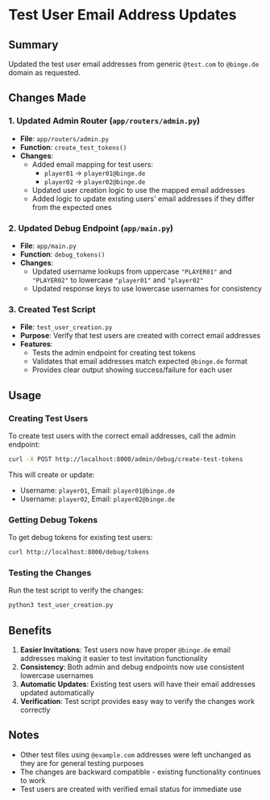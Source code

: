 # Test User Email Address Updates

## Summary
Updated the test user email addresses from generic `@test.com` to `@binge.de` domain as requested.

## Changes Made

### 1. Updated Admin Router (`app/routers/admin.py`)
- **File**: `app/routers/admin.py`
- **Function**: `create_test_tokens()`
- **Changes**:
  - Added email mapping for test users:
    - `player01` → `player01@binge.de`
    - `player02` → `player02@binge.de`
  - Updated user creation logic to use the mapped email addresses
  - Added logic to update existing users' email addresses if they differ from the expected ones

### 2. Updated Debug Endpoint (`app/main.py`)
- **File**: `app/main.py`
- **Function**: `debug_tokens()`
- **Changes**:
  - Updated username lookups from uppercase `"PLAYER01"` and `"PLAYER02"` to lowercase `"player01"` and `"player02"`
  - Updated response keys to use lowercase usernames for consistency

### 3. Created Test Script
- **File**: `test_user_creation.py`
- **Purpose**: Verify that test users are created with correct email addresses
- **Features**:
  - Tests the admin endpoint for creating test tokens
  - Validates that email addresses match expected `@binge.de` format
  - Provides clear output showing success/failure for each user

## Usage

### Creating Test Users
To create test users with the correct email addresses, call the admin endpoint:

```bash
curl -X POST http://localhost:8000/admin/debug/create-test-tokens
```

This will create or update:
- Username: `player01`, Email: `player01@binge.de`
- Username: `player02`, Email: `player02@binge.de`

### Getting Debug Tokens
To get debug tokens for existing test users:

```bash
curl http://localhost:8000/debug/tokens
```

### Testing the Changes
Run the test script to verify the changes:

```bash
python3 test_user_creation.py
```

## Benefits
1. **Easier Invitations**: Test users now have proper `@binge.de` email addresses making it easier to test invitation functionality
2. **Consistency**: Both admin and debug endpoints now use consistent lowercase usernames
3. **Automatic Updates**: Existing test users will have their email addresses updated automatically
4. **Verification**: Test script provides easy way to verify the changes work correctly

## Notes
- Other test files using `@example.com` addresses were left unchanged as they are for general testing purposes
- The changes are backward compatible - existing functionality continues to work
- Test users are created with verified email status for immediate use 